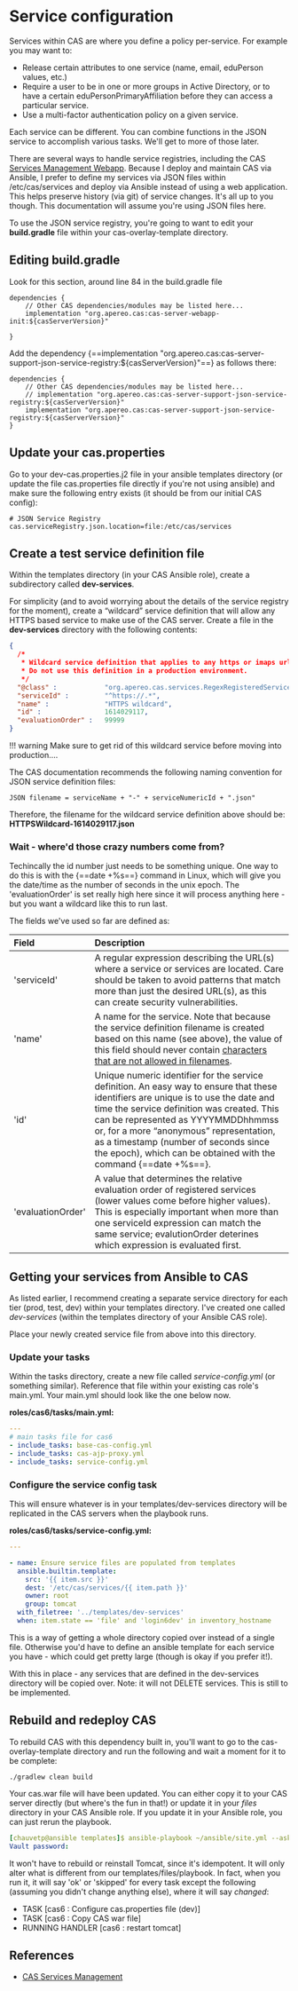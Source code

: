 # Service configuration

Services within CAS are where you define a policy per-service.  For example you may want to:

* Release certain attributes to one service (name, email, eduPerson values, etc.)
* Require a user to be in one or more groups in Active Directory, or to have a certain eduPersonPrimaryAffiliation before they can access a particular service.
* Use a multi-factor authentication policy on a given service.

Each service can be different.  You can combine functions in the JSON service to accomplish various tasks.  We'll get to more of those later.

There are several ways to handle service registries, including the CAS [Services Management Webapp](https://apereo.github.io/cas/6.3.x/services/Installing-ServicesMgmt-Webapp.html).  Because I deploy and maintain CAS via Ansible, I prefer to define my services via JSON files within /etc/cas/services and deploy via Ansible instead of using a web application.  This helps preserve history (via git) of service changes.  It's all up to you though.  This documentation will assume you're using JSON files here.

To use the JSON service registry, you're going to want to edit your **build.gradle** file within your cas-overlay-template directory.

## Editing build.gradle
Look for this section, around line 84 in the build.gradle file

```
dependencies {
    // Other CAS dependencies/modules may be listed here...
    implementation "org.apereo.cas:cas-server-webapp-init:${casServerVersion}"

}
```

Add the dependency {==implementation "org.apereo.cas:cas-server-support-json-service-registry:${casServerVersion}"==} as follows there:


```
dependencies {
    // Other CAS dependencies/modules may be listed here...
    // implementation "org.apereo.cas:cas-server-support-json-service-registry:${casServerVersion}"
    implementation "org.apereo.cas:cas-server-support-json-service-registry:${casServerVersion}"
}
```

## Update your cas.properties
Go to your dev-cas.properties.j2 file in your ansible templates directory (or update the file cas.properties file directly if you're not using ansible) and make sure the following entry exists (it should be from our initial CAS config):

```
# JSON Service Registry
cas.serviceRegistry.json.location=file:/etc/cas/services
```

## Create a test service definition file
Within the templates directory (in your CAS Ansible role), create a subdirectory called **dev-services**.

For simplicity (and to avoid worrying about the details of the service registry for the moment), create a “wildcard” service definition that will allow any HTTPS based service to make use of the CAS server.  Create a file in the **dev-services** directory with the following contents:

``` json
{
  /*
   * Wildcard service definition that applies to any https or imaps url.
   * Do not use this definition in a production environment.
   */
  "@class" :            "org.apereo.cas.services.RegexRegisteredService",
  "serviceId" :         "^https://.*",
  "name" :              "HTTPS wildcard",
  "id" :                1614029117,
  "evaluationOrder" :   99999
}
```

!!! warning
    Make sure to get rid of this wildcard service before moving into production....

The CAS documentation recommends the following naming convention for JSON service definition files:

```
JSON filename = serviceName + "-" + serviceNumericId + ".json"
```

Therefore, the filename for the wildcard service definition above should be: **HTTPSWildcard-1614029117.json**

### Wait - where'd those crazy numbers come from?
Techincally the id number just needs to be something unique.  One way to do this is with the {==date +%s==} command in Linux, which will give you the date/time as the number of seconds in the unix epoch.  The 'evaluationOrder' is set really high here since it will process anything here - but you want a wildcard like this to run last.

The fields we've used so far are defined as:

| Field         | Description                           |
| :----------   | :-----------------------------------  |
| 'serviceId'   | A regular expression describing the URL(s) where a service or services are located. Care should be taken to avoid patterns that match more than just the desired URL(s), as this can create security vulnerabilities.  |
| 'name'        | A name for the service. Note that because the service definition filename is created based on this name (see above), the value of this field should never contain [characters that are not allowed in filenames](https://en.wikipedia.org/wiki/Filename#Reserved_characters_and_words).|
| 'id'          | Unique numeric identifier for the service definition. An easy way to ensure that these identifiers are unique is to use the date and time the service definition was created. This can be represented as YYYYMMDDhhmmss or, for a more “anonymous” representation, as a timestamp (number of seconds since the epoch), which can be obtained with the command {==date +%s==}. |
| 'evaluationOrder' | A value that determines the relative evaluation order of registered services (lower values come before higher values). This is especially important when more than one serviceId expression can match the same service; evalutionOrder deterines which expression is evaluated first. |


## Getting your services from Ansible to CAS
As listed earlier, I recommend creating a separate service directory for each tier (prod, test, dev) within your templates directory.  I've created one called *dev-services* (within the templates directory of your Ansible CAS role).

Place your newly created service file from above into this directory.

### Update your tasks
Within the tasks directory, create a new file called *service-config.yml* (or something similar).  Reference that file within your existing cas role's main.yml.  Your main.yml should look like the one below now.

**roles/cas6/tasks/main.yml:**
``` yaml
---
# main tasks file for cas6
- include_tasks: base-cas-config.yml
- include_tasks: cas-ajp-proxy.yml
- include_tasks: service-config.yml

```

### Configure the service config task
This will ensure whatever is in your templates/dev-services directory will be replicated in the CAS servers when the playbook runs.

**roles/cas6/tasks/service-config.yml:**
``` yaml
---

- name: Ensure service files are populated from templates
  ansible.builtin.template:
    src: '{{ item.src }}'
    dest: '/etc/cas/services/{{ item.path }}'
    owner: root
    group: tomcat
  with_filetree: '../templates/dev-services'
  when: item.state == 'file' and 'login6dev' in inventory_hostname
```

This is a way of getting a whole directory copied over instead of a single file.  Otherwise you'd have to define an ansible template for each service you have - which could get pretty large (though is okay if you prefer it!).

With this in place - any services that are defined in the dev-services directory will be copied over.  Note: it will not DELETE services.  This is still to be implemented.


## Rebuild and redeploy CAS
To rebuild CAS with this dependency built in, you'll want to go to the cas-overlay-template directory and run the following and wait a moment for it to be complete:
```
./gradlew clean build
```

Your cas.war file will have been updated.  You can either copy it to your CAS server directly (but where's the fun in that!) or update it in your *files* directory in your CAS Ansible role.  If you update it in your Ansible role, you can just rerun the playbook.

``` yaml
[chauvetp@ansible templates]$ ansible-playbook ~/ansible/site.yml --ask-vault-pass --limit <your_CAS_server>
Vault password: 
```

It won't have to rebuild or reinstall Tomcat, since it's idempotent.  It will only alter what is different from our templates/files/playbook.  In fact, when you run it, it will say 'ok' or 'skipped' for every task except the following (assuming you didn't change anything else), where it will say *changed*:

* TASK [cas6 : Configure cas.properties file (dev)]
* TASK [cas6 : Copy CAS war file]
* RUNNING HANDLER [cas6 : restart tomcat] 


## References
* [CAS Services Management](https://apereo.github.io/cas/6.3.x/services/Service-Management.html#service-management)
